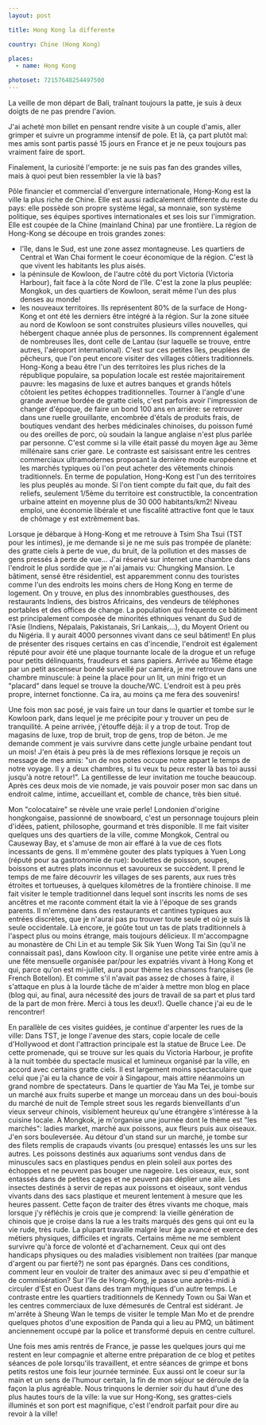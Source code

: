 ```yaml
---
layout: post

title: Hong Kong la differente

country: Chine (Hong Kong)

places:
  - name: Hong Kong

photoset: 72157648254497500
---
```


La veille de mon départ de Bali, traînant toujours la patte, je suis à deux doigts de ne pas prendre l'avion.

J'ai acheté mon billet en pensant rendre visite à un couple d'amis, aller grimper et suivre un programme intensif de pole. Et là, ça part plutôt mal: mes amis sont partis passé 15 jours en France et je ne peux toujours pas vraiment faire de sport.

Finalement, la curiosité l'emporte: je ne suis pas fan des grandes villes, mais à quoi peut bien ressembler la vie là bas?

Pôle financier et commercial d'envergure internationale, Hong-Kong est la ville la plus riche de Chine. Elle est aussi radicalement différente du reste du pays: elle possède son propre système légal, sa monnaie, son système politique, ses équipes sportives internationales et ses lois sur l'immigration. Elle est coupée de la Chine (mainland China) par une frontière.
La région de Hong-Kong se découpe en trois grandes zones: 
- l'île, dans le Sud, est une zone assez montagneuse. Les quartiers de Central et Wan Chai forment le coeur économique de la région. C'est là que vivent les habitants les plus aisés.
- la péninsule de Kowloon, de l'autre côté du port Victoria (Victoria Harbour), fait face à la côte Nord de l'île. C'est la zone la plus peuplée: Mongkok, un des quartiers de Kowloon, serait même l'un des plus denses au monde!
- les nouveaux territoires. Ils représentent 80% de la surface de Hong-Kong et ont été les derniers être intégré à la région. Sur la zone située au nord de Kowloon se sont construites plusieurs villes nouvelles, qui hébergent chaque année plus de personnes. Ils comprennent également de nombreuses îles, dont celle de Lantau (sur laquelle se trouve, entre autres, l'aéroport international). C'est sur ces petites îles, peuplées de pêcheurs, que l'on peut encore visiter des villages côtiers traditionnels.
Hong-Kong a beau être l'un des territoires les plus riches de la république populaire, sa population locale est restée majoritairement pauvre: les magasins de luxe et autres banques et grands hôtels côtoient les petites échoppes traditionnelles. Tourner à l'angle d'une grande avenue bordée de gratte ciels, c'est parfois avoir l'impression de changer d'époque, de faire un bond 100 ans en arrière: se retrouver dans une ruelle grouillante, encombrée d'étals de produits frais, de boutiques vendant des herbes médicinales chinoises, du poisson fumé ou des oreilles de porc, où soudain la langue anglaise n'est plus parlée par personne. C'est comme si la ville était passé du moyen âge au 3ème millénaire sans crier gare. Le contraste est saisissant entre les centres commerciaux ultramodernes proposant la dernière mode européenne et les marchés typiques où l'on peut acheter des vêtements chinois traditionnels.
En terme de population, Hong-Kong est l'un des territoires les plus peuplés au monde. Si l'on tient compte du fait que, du fait des reliefs, seulement 1/5ème du territoire est constructible, la concentration urbaine atteint en moyenne plus de 30 000 habitants/km2!
Niveau emploi, une économie libérale et une fiscalité attractive font que le taux de chômage y est extrêmement bas.

Lorsque je débarque à Hong-Kong et me retrouve à Tsim Sha Tsui (TST pour les intimes), je me demande si je ne me suis pas trompée de planète: des gratte ciels à perte de vue, du bruit, de la pollution et des masses de gens pressés à perte de vue...
J'ai réservé sur internet une chambre dans l'endroit le plus sordide que je n'ai jamais vu: Chungking Mansion. Le bâtiment, sensé être résidentiel, est apparemment connu des touristes comme l'un des endroits les moins chers de Hong Kong en terme de logement. On y trouve, en plus des innombrables guesthouses, des restaurants Indiens, des bistros Africains, des vendeurs de téléphones portables et des offices de change. La population qui fréquente ce bâtiment est principalement composée de minorités ethniques venant du Sud de l'Asie (Indiens, Népalais, Pakistanais, Sri Lankais,...), du Moyent Orient ou du Nigéria. Il y aurait 4000 personnes vivant dans ce seul bâtiment! En plus de présenter des risques certains en cas d'incendie, l'endroit est également réputé pour avoir été une plaque tournante locale de la drogue et un refuge pour petits délinquants, fraudeurs et sans papiers. Arrivée au 16ème étage par un petit ascenseur bondé surveillé par caméra, je me retrouve dans une chambre minuscule: à peine la place pour un lit, un mini frigo et un "placard" dans lequel se trouve la douche/WC. L'endroit est à peu près propre, internet fonctionne. Ca ira, au moins ça me fera des souvenirs!

Une fois mon sac posé, je vais faire un tour dans le quartier et tombe sur le Kowloon park, dans lequel je me précipite pour y trouver un peu de tranquilité. A peine arrivée, j'étouffe déjà: il y a trop de tout. Trop de magasins de luxe, trop de bruit, trop de gens, trop de béton. Je me demande comment je vais survivre dans cette jungle urbaine pendant tout un mois!
J'en étais à peu près là de mes réflexions lorsque je reçois un message de mes amis: "un de nos potes occupe notre appart le temps de notre voyage. Il y a deux chambres, si tu veux tu peux rester là bas toi aussi jusqu'à notre retour!". La gentillesse de leur invitation me touche beaucoup. Après ces deux mois de vie nomade, je vais pouvoir poser mon sac dans un endroit calme, intime, accueillant et, comble de chance, très bien situé.

Mon "colocataire" se révèle une vraie perle! Londonien d'origine hongkongaise, passionné de snowboard, c'est un personnage toujours plein d'idées, patient, philosophe, gourmand et très disponible.
Il me fait visiter quelques uns des quartiers de la ville, comme Mongkok, Central ou Causeway Bay, et s'amuse de mon air effaré à la vue de ces flots incessants de gens.
Il m'emmène gouter des plats typiques à Yuen Long (réputé pour sa gastronomie de rue): boulettes de poisson, soupes, boissons et autres plats inconnus et savoureux se succèdent.
Il prend le temps de me faire découvrir les villages de ses parents, aux rues très étroites et tortueuses, à quelques kilomètres de la frontière chinoise. Il me fait visiter le temple traditionnel dans lequel sont inscrits les noms de ses ancêtres et me raconte comment était la vie à l'époque de ses grands parents.
Il m'emmène dans des restaurants et cantines typiques aux entrées discrètes, que je n'aurai pas pu trouver toute seule et où je suis là seule occidentale. Là encore, je goûte tout un tas de plats traditionnels à l'aspect plus ou moins étrange, mais toujours délicieux.
Il m'accompagne au monastère de Chi Lin et au temple Sik Sik Yuen Wong Tai Sin (qu'il ne connaissait pas), dans Kowloon city.
Il organise une petite virée entre amis à une fête mensuelle organisée par/pour les expatriés vivant à Hong Kong et qui, parce qu'on est mi-juillet, aura pour thème les chansons françaises (le French Botellon).
Et comme s'il n'avait pas assez de choses à faire, il s'attaque en plus à la lourde tâche de m'aider à mettre mon blog en place (blog qui, au final, aura nécessité des jours de travail de sa part et plus tard de la part de mon frère. Merci à tous les deux!).
Quelle chance j'ai eu de le rencontrer!

En parallèle de ces visites guidées, je continue d'arpenter les rues de la ville:
Dans TST, je longe l'avenue des stars, copie locale de celle d'Hollywood et dont l'attraction principale est la statue de Bruce Lee. De cette promenade, qui se trouve sur les quais du Victoria Harbour, je profite à la nuit tombée du spectacle musical et lumineux organisé par la ville, en accord avec certains gratte ciels. Il est largement moins spectaculaire que celui que j'ai eu la chance de voir à Singapour, mais attire néanmoins un grand nombre de spectateurs.
Dans le quartier de Yau Ma Tei, je tombe sur un marché aux fruits superbe et mange un morceau dans un des boui-bouis du marché de nuit de Temple street sous les regards bienveillants d'un vieux serveur chinois, visiblement heureux qu'une étrangère s'intéresse à la cuisine locale.
A Mongkok, je m'organise une journée dont le thème est "les marchés": ladies market, marché aux poissons, aux fleurs puis aux oiseaux. J'en sors bouleversée. Au détour d'un stand sur un marché, je tombe sur des filets remplis de crapauds vivants (ou presque) entassés les uns sur les autres. Les poissons destinés aux aquariums sont vendus dans de minuscules sacs en plastiques pendus en plein soleil aux portes des échoppes et ne peuvent pas bouger une nageoire. Les oiseaux, eux, sont entassés dans de petites cages et ne peuvent pas déplier une aile. Les insectes destinés à servir de repas aux poissons et oiseaux, sont vendus vivants dans des sacs plastique et meurent lentement à mesure que les heures passent. Cette façon de traiter des êtres vivants me choque, mais lorsque j'y réfléchis je crois que je comprend: la vieille génération de chinois que je croise dans la rue a les traits marqués des gens qui ont eu la vie rude, très rude. La plupart travaille malgré leur âge avancé et exerce des métiers physiques, difficiles et ingrats. Certains même ne me semblent survivre qu'à force de volonté et d'acharnement. Ceux qui ont des handicaps physiques ou des maladies visiblement non traitées (par manque d'argent ou par fierté?) ne sont pas épargnés. Dans ces conditions, comment leur en vouloir de traiter des animaux avec si peu d'empathie et de commisération?
Sur l'île de Hong-Kong, je passe une après-midi à circuler d'Est en Ouest dans des tram mythiques d'un autre temps. Le contraste entre les quartiers traditionnels de Kennedy Town ou Sai Wan et les centres commerciaux de luxe démesurés de Central est sidérant. Je m'arrête à Sheung Wan le temps de visiter le temple Man Mo et de prendre quelques photos d'une exposition de Panda qui a lieu au PMQ, un bâtiment anciennement occupé par la police et transformé depuis en centre culturel.

Une fois mes amis rentrés de France, je passe les quelques jours qui me restent en leur compagnie et alterne entre préparation de ce blog et petites séances de pole lorsqu'ils travaillent, et entre séances de grimpe et bons petits restos une fois leur journée terminée. Eux aussi ont le coeur sur la main et un sens de l'humour certain, la fin de mon séjour se déroule de la façon la plus agréable. Nous trinquons le dernier soir du haut d'une des plus hautes tours de la ville: la vue sur Hong-Kong, ses grattes-ciels illuminés et son port est magnifique, c'est l'endroit parfait pour dire au revoir à la ville!
